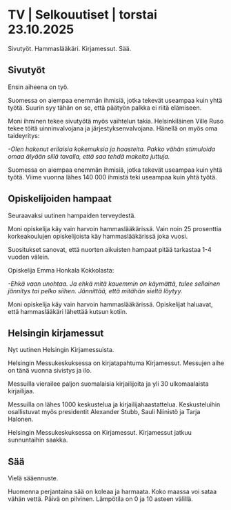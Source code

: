 # TV | Selkouutiset | torstai 23.10.2025

Sivutyöt. Hammaslääkäri. Kirjamessut. Sää.

## Sivutyöt

Ensin aiheena on työ.

Suomessa on aiempaa enemmän ihmisiä, jotka tekevät useampaa kuin yhtä työtä. Suurin syy tähän on se, että päätyön palkka ei riitä elämiseen.

Moni ihminen tekee sivutyötä myös vaihtelun takia. Helsinkiläinen Ville Ruso tekee töitä uinninvalvojana ja järjestyksenvalvojana. Hänellä on myös oma taideyritys:

*-Olen hakenut erilaisia kokemuksia ja haasteita. Pakko vähän stimuloida omaa älyään sillä tavalla, että saa tehdä makeita juttuja.*

Suomessa on aiempaa enemmän ihmisiä, jotka tekevät useampaa kuin yhtä työtä. Viime vuonna lähes 140 000 ihmistä teki useampaa kuin yhtä työtä.

## Opiskelijoiden hampaat

Seuraavaksi uutinen hampaiden terveydestä.

Moni opiskelija käy vain harvoin hammaslääkärissä. Vain noin 25 prosenttia korkeakoulujen opiskelijoista käy hammaslääkärissä joka vuosi.

Suositukset sanovat, että nuorten aikuisten hampaat pitää tarkastaa 1-4 vuoden välein.

Opiskelija Emma Honkala Kokkolasta:

*-Ehkä vaan unohtaa. Ja ehkä mitä kauemmin on käymättä, tulee sellainen jännitys tai pelko siihen. Jännittää, että mitähän sieltä löytyy.*

Moni opiskelija käy vain harvoin hammaslääkärissä. Opiskelijat haluavat, että hammaslääkäri lähettää kutsun kotiin.

## Helsingin kirjamessut

Nyt uutinen Helsingin Kirjamessuista.

Helsingin Messukeskuksessa on kirjatapahtuma Kirjamessut. Messujen aihe on tänä vuonna sivistys ja ilo.

Messuilla vierailee paljon suomalaisia kirjailijoita ja yli 30 ulkomaalaista kirjailijaa.

Messuilla on lähes 1000 keskustelua ja kirjailijahaastattelua. Keskusteluihin osallistuvat myös presidentit Alexander Stubb, Sauli Niinistö ja Tarja Halonen.

Helsingin Messukeskuksessa on Kirjamessut. Kirjamessut jatkuu sunnuntaihin saakka.

## Sää

Vielä sääennuste.

Huomenna perjantaina sää on koleaa ja harmaata. Koko maassa voi sataa vähän vettä. Päivä on pilvinen. Lämpötila on 0 ja 10 asteen välillä.

